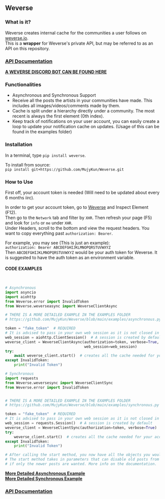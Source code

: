 ## Weverse

### What is it?
Weverse creates internal cache for the communities a user follows on [weverse.io](https://www.weverse.io/).  
This is a **wrapper** for Weverse's private API, but may be referred to as an API on this repository.

### **[API Documentation](https://weverse.readthedocs.io/en/latest/)**

**[A WEVERSE DISCORD BOT CAN BE FOUND HERE](https://github.com/MujyKun/WeverseBot)**

### Functionalities

* Asynchronous and Synchronous Support
* Receive all the posts the artists in your communities have made. This includes all images/videos/comments made by them.
* Cache is split under a hierarchy directly under a community. The most recent is always the first element (0th index).
* Keep track of notifications on your user account, you can easily create a loop to update your notification cache on updates. (Usage of this can be found in the examples folder)

### Installation

In a terminal, type `pip install weverse`.  

To install from source:  
`pip install git+https://github.com/MujyKun/Weverse.git`


### How to Use

First off, your account token is needed (Will need to be updated about every 6 months iirc).  

In order to get your account token, go to [Weverse](https://www.weverse.io/) and Inspect Element (F12).  
Then go to the `Network` tab and filter by `XHR`. Then refresh your page (F5) and look for `info` or `me` under `XHR`.  
Under Headers, scroll to the bottom and view the request headers. You want to copy everything past `authorization: Bearer`.

For example, you may see (This is just an example):  
``authorization: Bearer ABCDEFGHIJKLMNOPQRSTUVWXYZ``  
Then ``ABCDEFGHIJKLMNOPQRSTUVWXYZ`` would be your auth token for Weverse. 
It is suggested to have the auth token as an environment variable.


#### CODE EXAMPLES

```python


# Asynchronous
import asyncio
import aiohttp
from Weverse.error import InvalidToken
from Weverse.weverseasync import WeverseClientAsync

# THERE IS A MORE DETAILED EXAMPLE IN THE EXAMPLES FOLDER
# https://github.com/MujyKun/Weverse/blob/main/examples/asynchronous.py

token = "fake_token"  # REQUIRED
# It is advised to pass in your own web session as it is not closed in Weverse 
web_session = aiohttp.ClientSession()  # A session is created by default 
weverse_client = WeverseClientAsync(authorization=token, verbose=True, loop=asyncio.get_event_loop(),
                                    web_session=web_session)
try:
    await weverse_client.start()  # creates all the cache needed for your account.
except InvalidToken:
    print("Invalid Token")

# Synchronous
import requests
from Weverse.weversesync import WeverseClientSync
from Weverse.error import InvalidToken


# THERE IS A MORE DETAILED EXAMPLE IN THE EXAMPLES FOLDER
# https://github.com/MujyKun/Weverse/blob/main/examples/synchronous.py

token = "fake_token"  # REQUIRED
# It is advised to pass in your own web session as it is not closed in Weverse
web_session = requests.Session()  # A session is created by default 
weverse_client = WeverseClientSync(authorization=token, verbose=True)
try:
    weverse_client.start()  # creates all the cache needed for your account.
except InvalidToken:
    print("Invalid Token")

# After calling the start method, you now have all the objects you would want to modify.
# The start method takes in parameters that can disable old posts from loading up 
# if only the newer posts are wanted. More info on the documentation.

```
**[More Detailed Asynchronous Example](https://github.com/MujyKun/Weverse/blob/main/examples/asynchronous.py)**  
**[More Detailed Synchronous Example](https://github.com/MujyKun/Weverse/blob/main/examples/synchronous.py)**

### **[API Documentation](https://weverse.readthedocs.io/en/latest/)**
